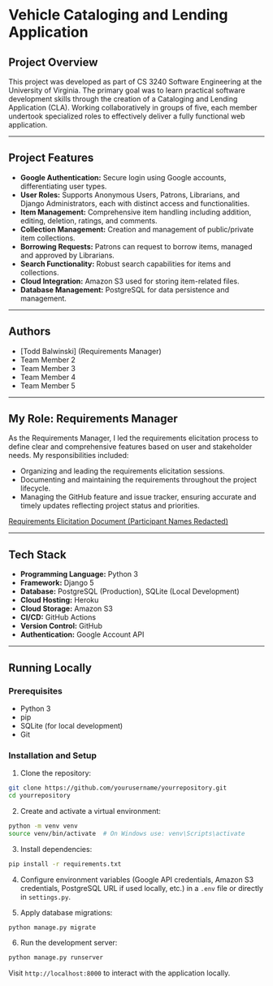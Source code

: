# Vehicle Cataloging and Lending Application

## Project Overview
This project was developed as part of CS 3240 Software Engineering at the University of Virginia. The primary goal was to learn practical software development skills through the creation of a Cataloging and Lending Application (CLA). Working collaboratively in groups of five, each member undertook specialized roles to effectively deliver a fully functional web application.

---

## Project Features
- **Google Authentication:** Secure login using Google accounts, differentiating user types.
- **User Roles:** Supports Anonymous Users, Patrons, Librarians, and Django Administrators, each with distinct access and functionalities.
- **Item Management:** Comprehensive item handling including addition, editing, deletion, ratings, and comments.
- **Collection Management:** Creation and management of public/private item collections.
- **Borrowing Requests:** Patrons can request to borrow items, managed and approved by Librarians.
- **Search Functionality:** Robust search capabilities for items and collections.
- **Cloud Integration:** Amazon S3 used for storing item-related files.
- **Database Management:** PostgreSQL for data persistence and management.

---

## Authors
- [Todd Balwinski] (Requirements Manager)
- Team Member 2
- Team Member 3
- Team Member 4
- Team Member 5

---

## My Role: Requirements Manager
As the Requirements Manager, I led the requirements elicitation process to define clear and comprehensive features based on user and stakeholder needs. My responsibilities included:
- Organizing and leading the requirements elicitation sessions.
- Documenting and maintaining the requirements throughout the project lifecycle.
- Managing the GitHub feature and issue tracker, ensuring accurate and timely updates reflecting project status and priorities.

[Requirements Elicitation Document (Participant Names Redacted)](https://github.com/user-attachments/files/20263394/Requirements.Elicitation.Document.Participant.Names.Redacted.pdf)

---

## Tech Stack
- **Programming Language:** Python 3
- **Framework:** Django 5
- **Database:** PostgreSQL (Production), SQLite (Local Development)
- **Cloud Hosting:** Heroku
- **Cloud Storage:** Amazon S3
- **CI/CD:** GitHub Actions
- **Version Control:** GitHub
- **Authentication:** Google Account API

---

## Running Locally

### Prerequisites
- Python 3
- pip
- SQLite (for local development)
- Git

### Installation and Setup
1. Clone the repository:
```bash
git clone https://github.com/yourusername/yourrepository.git
cd yourrepository
```

2. Create and activate a virtual environment:
```bash
python -m venv venv
source venv/bin/activate  # On Windows use: venv\Scripts\activate
```

3. Install dependencies:
```bash
pip install -r requirements.txt
```

4. Configure environment variables (Google API credentials, Amazon S3 credentials, PostgreSQL URL if used locally, etc.) in a `.env` file or directly in `settings.py`.

5. Apply database migrations:
```bash
python manage.py migrate
```

6. Run the development server:
```bash
python manage.py runserver
```

Visit `http://localhost:8000` to interact with the application locally.
